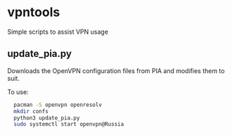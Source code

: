 # vpntools
Simple scripts to assist VPN usage

## update_pia.py
Downloads the OpenVPN configuration files from PIA and modifies them to suit.

To use:
```sh
  pacman -S openvpn openresolv
  mkdir confs
  python3 update_pia.py
  sudo systemctl start openvpn@Russia
```
